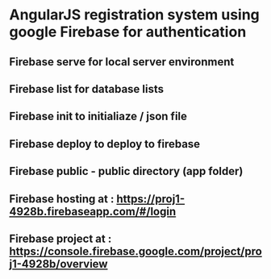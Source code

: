 # AngularJS registration system using google Firebase for authentication
## Firebase serve for local server environment
## Firebase list for database lists
## Firebase init to initialiaze / json file
## Firebase deploy to deploy to firebase
## Firebase public - public directory (app folder)
## Firebase hosting at :  https://proj1-4928b.firebaseapp.com/#/login
## Firebase project at :  https://console.firebase.google.com/project/proj1-4928b/overview